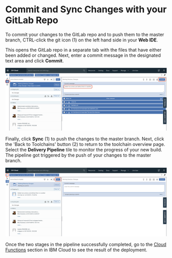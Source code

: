 # Commit and Sync Changes with your GitLab Repo

To commit your changes to the GitLab repo and to push them to the master branch, CTRL-click the git icon (1) on the left hand side in your **Web IDE**. 

This opens the GitLab repo in a separate tab with the files that have either been added or changed. Next, enter a commit message in the designated text area and click **Commit**.

![](./images/git-commit-changes.png)

Finally, click **Sync** (1) to push the changes to the master branch. Next, click the 'Back to Toolchains' button (2) to return to the toolchain overview page. Select the **Delivery Pipeline** tile to monitor the progress of your new build. The pipeline got triggered by the push of your changes to the master branch.

![](./images/git-sync-with-master.png)

Once the two stages in the pipeline successfully completed, go to the [Cloud Functions](https://cloud.ibm.com/functions/actions) section in IBM Cloud to see the result of the deployment.
